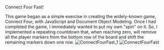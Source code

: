 Connect Four Fast!

This game began as a simple exercise in creating the widely-known game, Connect Four, with JavaScript and Document Object Modeling. Once I had completed the game, I immediately wanted to put my own "spin" on it. So, I implemented a repeating countdown that, when reaching zero, will remove all the player markers from the bottom row of the board and shift the remaining markers down one row.
![ConnectFourFast_1](https://github.com/nsaltamachia/ConnectFourFast/assets/145282981/8c17cc9c-c989-41f6-a77f-dd4776c13173)
![ConnectFourFast](https://github.com/nsaltamachia/ConnectFourFast/assets/145282981/d9a335ce-2bb9-4bda-9458-4c8ed5f2a500)
